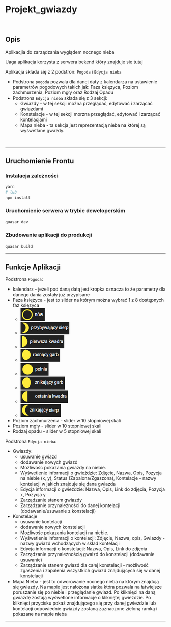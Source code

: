 # Projekt_gwiazdy

<br>

## Opis
Aplikacjia do zarządzania wyglądem nocnego nieba

Uaga aplikacja korzysta z serwera bekend który znajduje sie [tutaj]()

Aplikacja składa się z 2 podstron: `Pogoda` i `Edycja nieba`
- Podstrona `pogoda` pozwala dla danej daty z kalendarza na ustawienie parametrów pogodowych takich jak: Faza księzyca, Poziom zachmurzenia, Poziom mgły oraz Rodzaj Opadu
- Podstrona `Edycja nieba` składa się z 3 sekcji:
    - Gwiazdy - w tej sekcji można przegłądać, edytować i zarzącać gwiazdami
    - Konstelacje - w tej sekcji morzna przegłądać, edytować i zarzącać kontelacjami
    - Mapa nieba - ta sekcja jest reprezentacją nieba na której są wyśwetlane gwazdy. 


<br>


---

## Uruchomienie Frontu
### Instalacja zależności
```bash
yarn
# lub
npm install
```

### Uruchomienie serwera w trybie deweloperskim
```bash
quasar dev
```

### Zbudowanie aplikacji do produkcji
```bash
quasar build
```
---

## Funkcje Aplikacji

Podstrona `Pogoda`:
 - kalendarz - jeżeli pod daną datą jest kropka oznacza to że parametry dla danego dania zostały już przypisane
 - Faza księżyca - jest to slider na którym można wybrać 1 z 8 dostępnych faz księzyca 
    - ![Nów](./samlpes/ksiezyc/now.png)
    - ![przybywający sierp](./samlpes/ksiezyc/przybywajacy_sierp.png)
    - ![pierwsza kwadra](./samlpes/ksiezyc/pierwsza_kwadra.png)
    - ![rosnący garb](./samlpes/ksiezyc/rosnacy_garb.png)
    - ![pełnia](./samlpes/ksiezyc/pelnia.png)
    - ![znikający garb](./samlpes/ksiezyc/znikajacy_garb.png)
    - ![ostatnia kwadra](./samlpes/ksiezyc/ostatnia_kwadra.png)
    - ![znikający sierp](./samlpes/ksiezyc/znikajacy_sierp.png)
 - Poziom zachmurzenia - slider w 10 stopniowej skali
 - Poziom mgły - slider w 10 stopniowej skali
 - Rodzaj opadu - slider w 5 stopniowej skali

Podstrona `Edycja nieba`:
- Gwiazdy:
    - usuwanie gwiazd
    - dodawanie nowych gwiazd
    - Możliwośc pokazania gwiazdy na niebie.
    - Wyśwetlenie informacji o gwieździe: Zdjęcie, Nazwa, Opis, Pozycja na niebie (x, y), Status (Zapalona/Zgaszona), Kontelacje - nazwy kontelacji w jakich znajduje się dana gwiazda
    - Edycja informacji o gwieździe: Nazwa, Opis, Link do zdjęcia, Pozycja x, Pozycja y
    - Zarządzanie stanem gwiazdy
    - Zarządzanie przynależności do danej kontelacji (dodawanie/usuwanie z konstelacji)
- Konstelacje
    - usuwanie kontelacji
    - dodawanie nowych konstelacji
    - Możliwośc pokazania kontelacji na niebie.
    - Wyśwetlenie informacji o kontelacji: Zdjęcie, Nazwa, opis, Gwiazdy - nazwy gwiazd wchodzących w skład kontelacji
    - Edycja informacji o konstelacji: Nazwa, Opis, Link do zdjęcia
    - Zarządzanie przynależnością gwaizd do konstelacji (dodawanie usuwanie)
    - Zarządzanie stanem gwiazd dla całej konstelacji - możliwość zgaszenia i zapalenia wszystkich gwiazd znajdujących się w danej konstelacji
- Mapa Nieba - jest to odworowanie nocnego nieba na którym znajdują się gwiazdy. Na mapie jest nałożona siatka która pozwala na łatwiejsze poruszanie się po niebie i przeglądanie gwiazd. Po kliknięci na daną gwiazdę zostają wyśwetlone informacje o klikniętej gwieździe. Po kliknięci przycisku pokaż znajdującego się przy danej gwieździe lub kontelacji odpowiednie gwiazdy zostaną zaznaczone zieloną ramką i pokazane na mapie nieba

---

